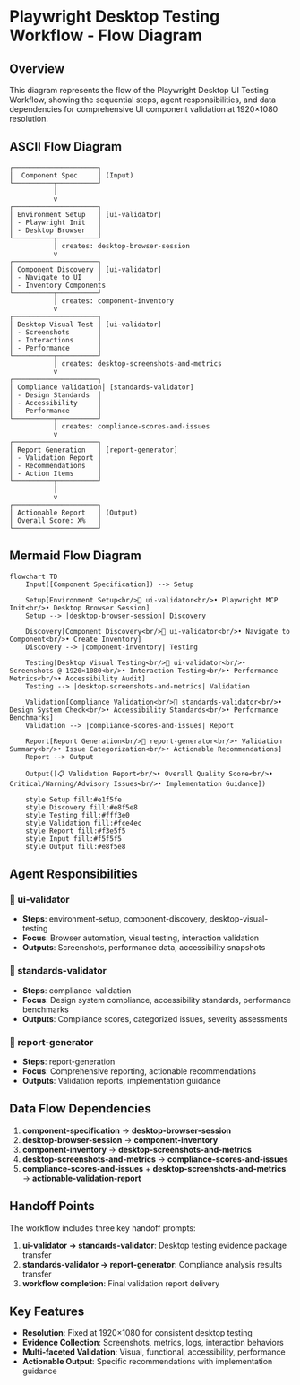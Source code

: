 # Playwright Desktop Testing Workflow - Flow Diagram

## Overview
This diagram represents the flow of the Playwright Desktop UI Testing Workflow, showing the sequential steps, agent responsibilities, and data dependencies for comprehensive UI component validation at 1920×1080 resolution.

## ASCII Flow Diagram

```
┌─────────────────────┐
│  Component Spec     │ (Input)
└──────────┬──────────┘
           │
           v
┌─────────────────────┐
│ Environment Setup   │ [ui-validator]
│ - Playwright Init   │
│ - Desktop Browser   │
└──────────┬──────────┘
           │ creates: desktop-browser-session
           v
┌─────────────────────┐
│ Component Discovery │ [ui-validator]
│ - Navigate to UI    │
│ - Inventory Components
└──────────┬──────────┘
           │ creates: component-inventory
           v
┌─────────────────────┐
│ Desktop Visual Test │ [ui-validator]
│ - Screenshots       │
│ - Interactions      │
│ - Performance       │
└──────────┬──────────┘
           │ creates: desktop-screenshots-and-metrics
           v
┌─────────────────────┐
│ Compliance Validation│ [standards-validator]
│ - Design Standards  │
│ - Accessibility     │
│ - Performance       │
└──────────┬──────────┘
           │ creates: compliance-scores-and-issues
           v
┌─────────────────────┐
│ Report Generation   │ [report-generator]
│ - Validation Report │
│ - Recommendations   │
│ - Action Items      │
└──────────┬──────────┘
           │
           v
┌─────────────────────┐
│ Actionable Report   │ (Output)
│ Overall Score: X%   │
└─────────────────────┘
```

## Mermaid Flow Diagram

```mermaid
flowchart TD
    Input([Component Specification]) --> Setup
    
    Setup[Environment Setup<br/>🤖 ui-validator<br/>• Playwright MCP Init<br/>• Desktop Browser Session] 
    Setup --> |desktop-browser-session| Discovery
    
    Discovery[Component Discovery<br/>🤖 ui-validator<br/>• Navigate to Component<br/>• Create Inventory]
    Discovery --> |component-inventory| Testing
    
    Testing[Desktop Visual Testing<br/>🤖 ui-validator<br/>• Screenshots @ 1920×1080<br/>• Interaction Testing<br/>• Performance Metrics<br/>• Accessibility Audit]
    Testing --> |desktop-screenshots-and-metrics| Validation
    
    Validation[Compliance Validation<br/>🤖 standards-validator<br/>• Design System Check<br/>• Accessibility Standards<br/>• Performance Benchmarks]
    Validation --> |compliance-scores-and-issues| Report
    
    Report[Report Generation<br/>🤖 report-generator<br/>• Validation Summary<br/>• Issue Categorization<br/>• Actionable Recommendations]
    Report --> Output
    
    Output([📋 Validation Report<br/>• Overall Quality Score<br/>• Critical/Warning/Advisory Issues<br/>• Implementation Guidance])
    
    style Setup fill:#e1f5fe
    style Discovery fill:#e8f5e8
    style Testing fill:#fff3e0
    style Validation fill:#fce4ec
    style Report fill:#f3e5f5
    style Input fill:#f5f5f5
    style Output fill:#e8f5e8
```

## Agent Responsibilities

### 🤖 ui-validator
- **Steps**: environment-setup, component-discovery, desktop-visual-testing
- **Focus**: Browser automation, visual testing, interaction validation
- **Outputs**: Screenshots, performance data, accessibility snapshots

### 🤖 standards-validator  
- **Steps**: compliance-validation
- **Focus**: Design system compliance, accessibility standards, performance benchmarks
- **Outputs**: Compliance scores, categorized issues, severity assessments

### 🤖 report-generator
- **Steps**: report-generation
- **Focus**: Comprehensive reporting, actionable recommendations
- **Outputs**: Validation reports, implementation guidance

## Data Flow Dependencies

1. **component-specification** → **desktop-browser-session**
2. **desktop-browser-session** → **component-inventory** 
3. **component-inventory** → **desktop-screenshots-and-metrics**
4. **desktop-screenshots-and-metrics** → **compliance-scores-and-issues**
5. **compliance-scores-and-issues** + **desktop-screenshots-and-metrics** → **actionable-validation-report**

## Handoff Points

The workflow includes three key handoff prompts:

1. **ui-validator → standards-validator**: Desktop testing evidence package transfer
2. **standards-validator → report-generator**: Compliance analysis results transfer  
3. **workflow completion**: Final validation report delivery

## Key Features

- **Resolution**: Fixed at 1920×1080 for consistent desktop testing
- **Evidence Collection**: Screenshots, metrics, logs, interaction behaviors
- **Multi-faceted Validation**: Visual, functional, accessibility, performance
- **Actionable Output**: Specific recommendations with implementation guidance
</file>
